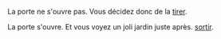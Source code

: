 La porte ne s'ouvre pas. Vous décidez donc de la [tirer](../tirer-porte/tirer-porte.md).

La porte s'ouvre. Et vous voyez un joli jardin juste après. [sortir](../sortir/sortir.md).
